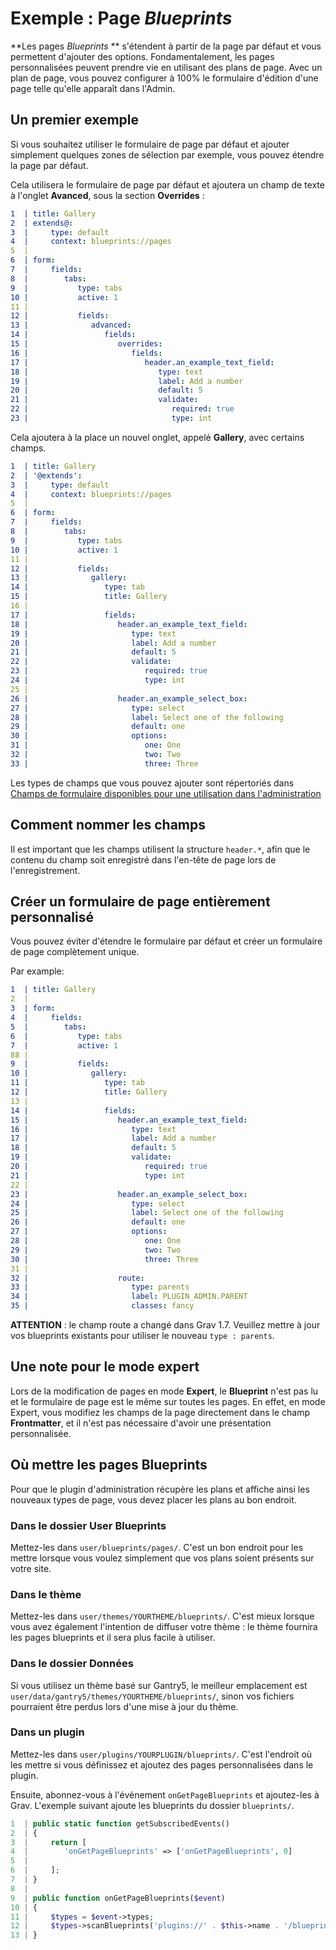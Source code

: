 <h1 class="rem">Exemple : Page <em>Blueprints</em></h1>

**Les pages *Blueprints* ** s'étendent à partir de la page par défaut et vous permettent d'ajouter des options. Fondamentalement, les pages personnalisées peuvent prendre vie en utilisant des plans de page. Avec un plan de page, vous pouvez configurer à 100% le formulaire d'édition d'une page telle qu'elle apparaît dans l'Admin.

<h2 id="Un premier exemple">Un premier exemple
<a href="#Un premier exemple" class="toc-anchor after"></a></h2>

Si vous souhaitez utiliser le formulaire de page par défaut et ajouter simplement quelques zones de sélection par exemple, vous pouvez étendre la page par défaut.

Cela utilisera le formulaire de page par défaut et ajoutera un champ de texte à l'onglet **Avanced**, sous la section **Overrides** :

```yaml
1  | title: Gallery
2  | extends@:
3  |     type: default
4  |     context: blueprints://pages
5  |
6  | form:
7  |     fields:
8  |        tabs:
9  |           type: tabs
10 |           active: 1
11 | 
12 |           fields:
13 |              advanced:
14 |                 fields:
15 |                    overrides:
16 |                       fields:
17 |                          header.an_example_text_field:
18 |                             type: text
19 |                             label: Add a number
20 |                             default: 5
21 |                             validate:
22 |                                required: true
23 |                                type: int
```

Cela ajoutera à la place un nouvel onglet, appelé **Gallery**, avec certains champs.

```yaml
1  | title: Gallery
2  | '@extends':
3  |     type: default
4  |     context: blueprints://pages
5  | 
6  | form:
7  |     fields:
8  |        tabs:
9  |           type: tabs
10 |           active: 1
11 | 
12 |           fields:
13 |              gallery:
14 |                 type: tab
15 |                 title: Gallery
16 | 
17 |                 fields:
18 |                    header.an_example_text_field:
19 |                       type: text
20 |                       label: Add a number
21 |                       default: 5
22 |                       validate:
23 |                          required: true
24 |                          type: int
25 |
26 |                    header.an_example_select_box:
27 |                       type: select
28 |                       label: Select one of the following
29 |                       default: one
30 |                       options:
31 |                          one: One
32 |                          two: Two
33 |                          three: Three
```

Les types de champs que vous pouvez ajouter sont répertoriés dans [Champs de formulaire disponibles pour une utilisation dans l'administration](formulaires-references.md)

<h2 id="Comment nommer les champs">Comment nommer les champs
<a href="#Comment nommer les champs" class="toc-anchor after"></a></h2>

Il est important que les champs utilisent la structure `header.*`, afin que le contenu du champ soit enregistré dans l'en-tête de page lors de l'enregistrement.

<h2 id="Créer un formulaire de page entièrement personnalisé">Créer un formulaire de page entièrement personnalisé
<a href="#Créer un formulaire de page entièrement personnalisé" class="toc-anchor after"></a></h2>

Vous pouvez éviter d'étendre le formulaire par défaut et créer un formulaire de page complètement unique.

Par example:

```yaml
1  | title: Gallery
2  | 
3  | form:
4  |     fields:
5  |        tabs:
6  |           type: tabs
7  |           active: 1
88 | 
9  |           fields:
10 |              gallery:
11 |                 type: tab
12 |                 title: Gallery
13 | 
14 |                 fields:
15 |                    header.an_example_text_field:
16 |                       type: text
17 |                       label: Add a number
18 |                       default: 5
19 |                       validate:
20 |                          required: true
21 |                          type: int
22 | 
23 |                    header.an_example_select_box:
24 |                       type: select
25 |                       label: Select one of the following
26 |                       default: one
27 |                       options:
28 |                          one: One
29 |                          two: Two
30 |                          three: Three
31 | 
32 |                    route:
33 |                       type: parents
34 |                       label: PLUGIN_ADMIN.PARENT
35 |                       classes: fancy
```

<div class="notice info">
<strong>ATTENTION</strong> : le champ route a changé dans Grav 1.7. Veuillez mettre à jour vos blueprints existants pour utiliser le nouveau <code>type : parents</code>.
</div>

<h2 id="Une note pour le mode expert">Une note pour le mode expert
<a href="#Une note pour le mode expert" class="toc-anchor after"></a></h2>

Lors de la modification de pages en mode **Expert**, le **Blueprint** n'est pas lu et le formulaire de page est le même sur toutes les pages. En effet, en mode Expert, vous modifiez les champs de la page directement dans le champ **Frontmatter**, et il n'est pas nécessaire d'avoir une présentation personnalisée.

<h2 id="Où mettre les pages Blueprints">Où mettre les pages Blueprints
<a href="#Où mettre les pages Blueprints" class="toc-anchor after"></a></h2>

Pour que le plugin d'administration récupère les plans et affiche ainsi les nouveaux types de page, vous devez placer les plans au bon endroit.

<h3 id="Dans le dossier User Blueprints">Dans le dossier User Blueprints
<a href="#Dans le dossier User Blueprints" class="toc-anchor after"></a></h3>

Mettez-les dans `user/blueprints/pages/`. C'est un bon endroit pour les mettre lorsque vous voulez simplement que vos plans soient présents sur votre site.

<h3 id="Dans le thème">Dans le thème
<a href="#Dans le thème" class="toc-anchor after"></a></h3>

Mettez-les dans `user/themes/YOURTHEME/blueprints/`. C'est mieux lorsque vous avez également l'intention de diffuser votre thème : le thème fournira les pages blueprints et il sera plus facile à utiliser.

<h3 id="Dans le dossier Données">Dans le dossier Données
<a href="#Dans le dossier Données" class="toc-anchor after"></a></h3>

Si vous utilisez un thème basé sur Gantry5, le meilleur emplacement est `user/data/gantry5/themes/YOURTHEME/blueprints/`, sinon vos fichiers pourraient être perdus lors d'une mise à jour du thème.

<h3 id="Dans un plugin">Dans un plugin
<a href="#Dans un plugin" class="toc-anchor after"></a></h3>

Mettez-les dans `user/plugins/YOURPLUGIN/blueprints/`. C'est l'endroit où les mettre si vous définissez et ajoutez des pages personnalisées dans le plugin.

Ensuite, abonnez-vous à l'événement `onGetPageBlueprints` et ajoutez-les à Grav. L'exemple suivant ajoute les blueprints du dossier `blueprints/`.

```php
1  | public static function getSubscribedEvents()
2  | {
3  |     return [
4  |        'onGetPageBlueprints' => ['onGetPageBlueprints', 0]
5  | 
6  |     ];
7  | }
8  | 
9  | public function onGetPageBlueprints($event)
10 | {
11 |     $types = $event->types;
12 |     $types->scanBlueprints('plugins://' . $this->name . '/blueprints');
13 | }
```    

